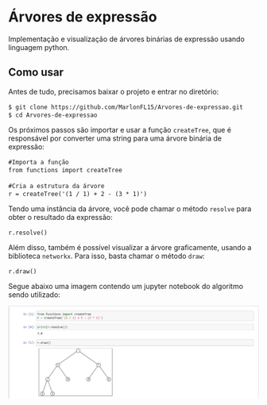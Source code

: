 # Árvores de expressão

Implementação e visualização de árvores binárias de expressão usando linguagem python.


## Como usar

Antes de tudo, precisamos baixar o projeto e entrar no diretório:

    $ git clone https://github.com/MarlonFL15/Arvores-de-expressao.git
    $ cd Arvores-de-expressao

Os próximos passos são importar e usar a função `createTree`, que é responsável por converter uma string para uma árvore binária de expressão:

```
#Importa a função
from functions import createTree

#Cria a estrutura da árvore
r = createTree('(1 / 1) + 2 - (3 * 1)')
```

Tendo uma instância da árvore, você pode chamar o método `resolve` para obter o resultado da expressão:

```
r.resolve()
```

Além disso, também é possível visualizar a árvore graficamente, usando a biblioteca `networkx`. Para isso, basta chamar o método `draw`:

```
r.draw()
```

Segue abaixo uma imagem contendo um jupyter notebook do algoritmo sendo utilizado:

![](https://github.com/MarlonFL15/Arvores-de-expressao/blob/main/jupyter_img.png)
